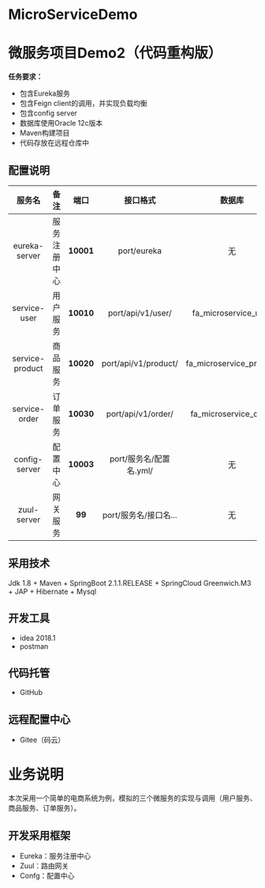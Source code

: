 # MicroServiceDemo

# 微服务项目Demo2（代码重构版）

**任务要求：**
- 包含Eureka服务
- 包含Feign client的调用，并实现负载均衡
- 包含config server
- 数据库使用Oracle 12c版本
- Maven构建项目
- 代码存放在远程仓库中

## 配置说明

|服务名|备注|端口|接口格式|数据库|
|:--:|:--:|:--:|:--:|:--:|
|eureka-server|服务注册中心|**10001**|port/eureka|无|
|service-user|用户服务|**10010**|port/api/v1/user/|fa_microservice_user|
|service-product|商品服务|**10020**|port/api/v1/product/|fa_microservice_product|
|service-order|订单服务|**10030**|port/api/v1/order/|fa_microservice_order|
|config-server|配置中心|**10003**|port/服务名/配置名.yml/|无|
|zuul-server|网关服务|**99**|port/服务名/接口名...|无|

## 采用技术

Jdk 1.8 + Maven + SpringBoot 2.1.1.RELEASE  + SpringCloud Greenwich.M3 + JAP + Hibernate + Mysql

## 开发工具

- idea 2018.1
- postman

## 代码托管

- GitHub

## 远程配置中心

- Gitee（码云）

# 业务说明

本次采用一个简单的电商系统为例，模拟的三个微服务的实现与调用（用户服务、商品服务、订单服务）。

## 开发采用框架

- Eureka：服务注册中心
- Zuul：路由网关
- Confg：配置中心




